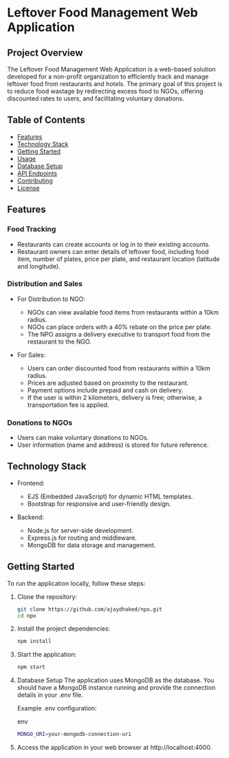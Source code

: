 
# Leftover Food Management Web Application

## Project Overview

The Leftover Food Management Web Application is a web-based solution developed for a non-profit organization to efficiently track and manage leftover food from restaurants and hotels. The primary goal of this project is to reduce food wastage by redirecting excess food to NGOs, offering discounted rates to users, and facilitating voluntary donations.

## Table of Contents

- [Features](#features)
- [Technology Stack](#technology-stack)
- [Getting Started](#getting-started)
- [Usage](#usage)
- [Database Setup](#database-setup)
- [API Endpoints](#api-endpoints)
- [Contributing](#contributing)
- [License](#license)

## Features

### Food Tracking

- Restaurants can create accounts or log in to their existing accounts.
- Restaurant owners can enter details of leftover food, including food item, number of plates, price per plate, and restaurant location (latitude and longitude).

### Distribution and Sales

- For Distribution to NGO:
  - NGOs can view available food items from restaurants within a 10km radius.
  - NGOs can place orders with a 40% rebate on the price per plate.
  - The NPO assigns a delivery executive to transport food from the restaurant to the NGO.

- For Sales:
  - Users can order discounted food from restaurants within a 10km radius.
  - Prices are adjusted based on proximity to the restaurant.
  - Payment options include prepaid and cash on delivery.
  - If the user is within 2 kilometers, delivery is free; otherwise, a transportation fee is applied.

### Donations to NGOs

- Users can make voluntary donations to NGOs.
- User information (name and address) is stored for future reference.

## Technology Stack

- Frontend:
  - EJS (Embedded JavaScript) for dynamic HTML templates.
  - Bootstrap for responsive and user-friendly design.

- Backend:
  - Node.js for server-side development.
  - Express.js for routing and middleware.
  - MongoDB for data storage and management.

## Getting Started

To run the application locally, follow these steps:

1. Clone the repository:
   ```sh
   git clone https://github.com/ajaydhaked/npo.git
   cd npo
2. Install the project dependencies:
    ```sh
    npm install

3. Start the application:
    ```sh
    npm start

4. Database Setup
    The application uses MongoDB as the database. You should have a MongoDB instance running and provide the connection details in your .env file.

    Example .env configuration:

    env
    ```sh
    MONGO_URI=your-mongodb-connection-uri
    
5. Access the application in your web browser at http://localhost:4000.